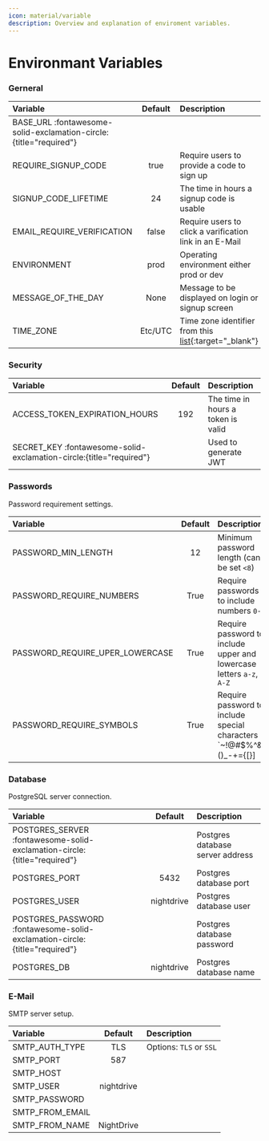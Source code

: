 ```yaml
---
icon: material/variable
description: Overview and explanation of enviroment variables.
---
```


# Environmant Variables

### Gerneral

| Variable                                                          | Default | Description                                                                                                                |
| :---------------------------------------------------------------- | :-----: | :------------------------------------------------------------------------------------------------------------------------- |
| BASE_URL :fontawesome-solid-exclamation-circle:{title="required"} |         |                                                                                                                            |
| REQUIRE_SIGNUP_CODE                                               |  true   | Require users to provide a code to sign up                                                                                 |
| SIGNUP_CODE_LIFETIME                                              |   24    | The time in hours a signup code is usable                                                                                  |
| EMAIL_REQUIRE_VERIFICATION                                        |  false  | Require users to click a varification link in an E-Mail                                                                    |
| ENVIRONMENT                                                       |  prod   | Operating environment either prod or dev                                                                                   |
| MESSAGE_OF_THE_DAY                                                |  None   | Message to be displayed on login or signup screen                                                                          |
| TIME_ZONE                                                         | Etc/UTC | Time zone identifier from this [list](https://en.wikipedia.org/wiki/List_of_tz_database_time_zones#List){:target="_blank"} |


### Security

| Variable                                                            | Default | Description                        |
| :------------------------------------------------------------------ | :-----: | :--------------------------------- |
| ACCESS_TOKEN_EXPIRATION_HOURS                                       |   192   | The time in hours a token is valid |
| SECRET_KEY :fontawesome-solid-exclamation-circle:{title="required"} |         | Used to generate JWT               |

### Passwords

Password requirement settings.

| Variable                        | Default | Description                                                                      |
| :------------------------------ | :-----: | :------------------------------------------------------------------------------- |
| PASSWORD_MIN_LENGTH             |   12    | Minimum password length (can't be set `<8`)                                      |
| PASSWORD_REQUIRE_NUMBERS        |  True   | Require passwords to include numbers `0-9`                                       |
| PASSWORD_REQUIRE_UPER_LOWERCASE |  True   | Require password to include upper and lowercase letters `a-z`, `A-Z`             |
| PASSWORD_REQUIRE_SYMBOLS        |  True   | Require password to include special characters `~!@#$%^&*()_-+={[}]|\:;"'<,>.?/` |

### Database

PostgreSQL server connection.

| Variable                                                                   |  Default   | Description                      |
| :------------------------------------------------------------------------- | :--------: | :------------------------------- |
| POSTGRES_SERVER :fontawesome-solid-exclamation-circle:{title="required"}   |            | Postgres database server address |
| POSTGRES_PORT                                                              |    5432    | Postgres database port           |
| POSTGRES_USER                                                              | nightdrive | Postgres database user           |
| POSTGRES_PASSWORD :fontawesome-solid-exclamation-circle:{title="required"} |            | Postgres database password       |
| POSTGRES_DB                                                                | nightdrive | Postgres database name           |

### E-Mail

SMTP server setup.

| Variable        |  Default   | Description             |
| :-------------- | :--------: | :---------------------- |
| SMTP_AUTH_TYPE  |    TLS     | Options: `TLS` or `SSL` |
| SMTP_PORT       |    587     |                         |
| SMTP_HOST       |            |                         |
| SMTP_USER       | nightdrive |                         |
| SMTP_PASSWORD   |            |                         |
| SMTP_FROM_EMAIL |            |                         |
| SMTP_FROM_NAME  | NightDrive |                         |
